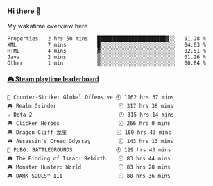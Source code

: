 ### Hi there 👋

<!--
**Jassy930/Jassy930** is a ✨ _special_ ✨ repository because its `README.md` (this file) appears on your GitHub profile.

Here are some ideas to get you started:

- 🔭 I’m currently working on ...
- 🌱 I’m currently learning ...
- 👯 I’m looking to collaborate on ...
- 🤔 I’m looking for help with ...
- 💬 Ask me about ...
- 📫 How to reach me: ...
- 😄 Pronouns: ...
- ⚡ Fun fact: ...
-->

My wakatime overview here
<!--START_SECTION:waka-->

```text
Properties   2 hrs 50 mins   ██████████████████████▓░░   91.28 %
XML          7 mins          █░░░░░░░░░░░░░░░░░░░░░░░░   04.03 %
HTML         4 mins          ▓░░░░░░░░░░░░░░░░░░░░░░░░   02.51 %
Java         2 mins          ▒░░░░░░░░░░░░░░░░░░░░░░░░   01.26 %
Other        1 min           ▒░░░░░░░░░░░░░░░░░░░░░░░░   00.84 %
```

<!--END_SECTION:waka-->

<!-- steam-box start -->
#### <a href="https://gist.github.com/3602b6dec597f0f0b5031a17696d22ad" target="_blank">🎮 Steam playtime leaderboard</a>
```text
🔫 Counter-Strike: Global Offensive 🕘 1162 hrs 37 mins
🎮 Realm Grinder                    🕘 317 hrs 38 mins
⚔️ Dota 2                            🕘 315 hrs 14 mins
🎮 Clicker Heroes                   🕘 266 hrs 0 mins
🎮 Dragon Cliff 龙崖                🕘 160 hrs 43 mins
🎮 Assassin's Creed Odyssey         🕘 143 hrs 13 mins
🍳 PUBG: BATTLEGROUNDS              🕘 129 hrs 43 mins
🎮 The Binding of Isaac: Rebirth    🕘 83 hrs 44 mins
🎮 Monster Hunter: World            🕘 83 hrs 28 mins
🎮 DARK SOULS™ III                  🕘 80 hrs 36 mins
```
<!-- Powered by https://github.com/YouEclipse/steam-box . -->
<!-- steam-box end -->
 
